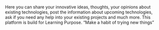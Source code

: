 Here you can share your innovative ideas, thoughts, your opinions about existing technologies, post the information about upcoming technologies, ask if you need any help into your existing projects and much more. This platform is build for Learning Purpose. “Make a habit of trying new things”

